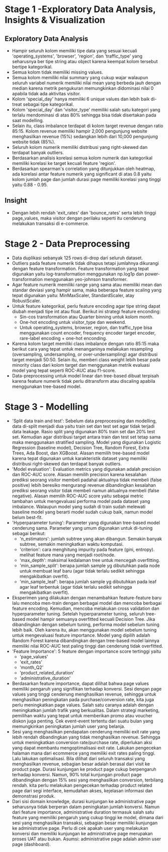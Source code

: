 # Stage 1 -Exploratory Data Analysis, Insights & Visualization

## Exploratory Data Analysis
- Hampir seluruh kolom memiliki tipe data yang sesuai kecuali 'operating_systems', 'browser', 'region', dan 'traffic_type' yang seharusnya ber tipe string atau object karena keempat kolom tersebut bertipe kategorikal.
- Semua kolom tidak memiliki missing values.
- Semua kolom memiliki nilai summary yang cukup wajar walaupun seluruh variabel numerik memiliki nilai mean yang berbeda jauh dengan median karena metrik pengukuran memungkinkan didominasi nilai 0 apabila tidak ada aktivitas visitor.
- Kolom 'special_day' hanya memiliki 6 unique values dan lebih baik di-treat sebagai tipe kategorikal.
- Kolom 'special_day' dan 'visitor_type' memiliki salah satu kategori yang terlalu mendominasi di atas 80% sehingga bisa tidak disertakan pada saat modelling.
- Selain itu, class imbalance terdapat di kolom target revenue dengan ratio 85:15. Kolom revenue memiliki hampir 2,000 pengunjung website menghasilkan revenue (15%) sedangkan lebih dari 10,000 pengunjung website tidak (85%).
- Seluruh kolom numerik memiliki distribusi yang right-skewed dan terdapat banyak outliers.
- Berdasarkan analisis korelasi semua kolom numerik dan kategorikal memiliki korelasi ke target kecuali feature 'region'.
- Berdasarkan spearman's correlation yang ditunjukkan oleh heatmap, ada korelasi antar feature numerik yang significant di atas 0.8 yaitu kolom jumlah page dan jumlah durasi page memiliki korelasi yang tinggi yaitu 0.88 - 0.95.

## Insight
- Dengan lebih rendah 'exit_rates' dan 'bounce_rates' serta lebih tinggi page_values, maka visitor dengan perilaku seperti itu cenderung melakukan transaksi di e-commerce.

# Stage 2 - Data Preprocessing

- Data duplikasi sebanyak 125 rows di-drop dari seluruh dataset.
- Outliers pada feature numerik tidak dihapus tetapi jumlahnya dikurangi dengan feature transformation. Feature transformation yang tepat digunakan yaitu log-transformation menggunakan np.log1p dan power-transformation menggunakan yeo-johnson transformer.
- Agar feature numerik memiliki range yang sama atau memiliki mean dan standar deviasi yang hampir sama, maka beberapa feature scaling yang tepat digunakan yaitu: MinMaxScaler, StandardScaler, atay RobustScaler.
- Untuk feature kategorikal, perlu feature encoding agar tipe string dapat diubah menjadi tipe int atau float. Berikut ini strategi feature enconding:
  * Sin-cos transformation atau Quarter binning untuk kolom month.
  * One-hot encoding untuk visitor_type dan weekend.
  * Untuk operating_systems, browser, region, dan traffic_type bisa menggunakan count encoder, frequency encoder target encoder, rare-label encoding + one-hot enconding.
- Karena kolom target memiliki class imbalance dengan ratio 85:15 maka berikut cara yang tepat untuk menanganinya melakukan resampling (oversampling, undersampling, or over-undersampling) agar distribusi target menjadi 50:50. Selain itu, memberi class weight lebih besar pada minority class dari kolom target dan menggunakan metrik evaluasi model yang tepat seperti ROC-AUC atau f1-score.
- Data-preprocessing untuk model linear dan tree-based dibuat terpisah karena feature numerik tidak perlu ditransform atau discaling apabila menggunakan tree-based model.

# Stage 3 - Modelling

- 'Split data train and test': Sebelum data preprocessing dan modelling, data di-split menjadi dua yaitu train set dan test set agar tidak terjadi data leakage. Rasio split yang digunakan 80% train set dan 20% test set. Kemudian agar distribusi target antara train dan test set tetap sama maka menggunakan stratified sampling. Model yang digunakan Logistic Regression (baseline model), Decision Tree, Random Forest, Extra Trees, Ada Boost, dan XGBoost. Alasan memilih tree-based model karena tepat digunakan untuk karakteristik dataset yang memiliki distribusi right-skewed dan terdapat banyak outliers.
- 'Model evaluation': Evaluation metrics yang digunakan adalah precision dan ROC-AUC score. Alasan memilih precision karena kesalahan prediksi seorang visitor membeli padahal aktualnya tidak membeli (false positive) lebih beresiko mengurangi revenue dibandingkan kesalahan prediksi seorang visitor tidak membeli namun aktualnya membeli (false negative). Alasan memilih ROC-AUC score yaitu sebagai metric tambahan untuk mengevaluasi performa model pada dataset yang imbalance. Walaupun model yang sudah di train sudah melewati baseline model yang berarti model sudah cukup baik, namun model belum best-fit.
- 'Hyperparameter tuning': Parameter yang digunakan tree-based model cenderung sama. Parameter yang umum digunakan untuk di-tuning sebagai berikut:
  * 'n_estimators': jumlah subtree yang akan dibangun. Semakin banyak subtree, semakin meningkatkan waktu komputasi.
  * 'criterion': cara menghitung impurity pada feature (gini, entropy). melihat feature mana yang menjadi root/node.
  * 'max_depth': maksimal kedalaman tree untuk mencegah overfitting.
  * 'min_sample_split': berapa jumlah sample yg dibutuhkan pada node untuk membuat leaf baru (agar tidak terlalu sedikit sehingga mengakibatkan overfit).
  * 'min_sample_leaf': berapa jumlah sample yg dibutuhkan pada leaf agar leaf terbentuk (agar tidak terlalu sedikit sehingga mengakibatkan overfit).
- Eksperimen yang dilakukan dengan menambahkan feature-feature baru lalu mencoba men-train dengan berbagai model dan mencoba berbagai feature encoding. Kemudian, mencoba melakukan cross validation dan hyperparameter tuning. Setelah hyperparameter tuning, seluruh tree-based model hampir semuanya overfitted kecuali Decision Tree. Jika dibandingkan dengan sebelum tuning, performa model sebelum tuning lebih baik. Oleh karena itu, akan menggunakan model sebelum tuning untuk mengevaluasi feature importance. Model yang dipilih adalah Random Forest karena dibandingkan dengan tree-based model lainnya memiliki nilai ROC-AUC test paling tinggi dan cenderung tidak overfitted.
- 'Feature Importance': 5 feature dengan importance score tertinggi yaitu
  * 'page_values'
  * 'exit_rates'
  * 'month_Q2'
  * 'product_related_duration'
  * 'administrative_duration'
- Berdasarkan feature importance, dapat dilihat bahwa page values memiliki pengaruh yang signifikan terhadap konversi. Sesi dengan page values yang tinggi cenderung menghasilkan revenue, sehingga untuk menghasilkan peningkatan pada purchase/conversion rate, kita juga perlu meningkatkan page values. Salah satu caranya adalah dengan meningkatkan jumlah trafik yang berkualitas. Dalam strategi marketing, pemilihan waktu yang tepat untuk memberikan promo atau voucher diskon juga penting. Cek event-event tertentu dari suatu bulan yang memungkinkan peningkatan jumlah user yang belanja.
- Sesi yang menghasilkan pendapatan cenderung memiliki exit rate yang lebih rendah dibandingkan yang tidak menghasilkan revenue. Sehingga untuk meningkatkan conversion rate/purchase rate, diperlukan aksi yang dapat membantu mengoptimalisasi exit rate. Lakukan pengecekan halaman mana dari ecommerce yang memiliki exit rates paling tinggi. Lalu lakukan optimalisasi. Bila dilihat dari seluruh transaksi yang menghasilkan revenue, sebagian besar adalah berasal dari visit ke product page. Durasi kunjungan ke product page cukup berpengaruh terhadap konversi. Namun, 90% total kunjungan product page dibandingkan dengan 15% sesi yang menghasilkan conversion, terbilang rendah. kita perlu melakukan pengecekan terhadap product related page dari segi interface, kemudahan akses, kejelasan informasi dan demonstrasi produk.
- Dari sisi domain knowledge, durasi kunjungan ke administrative page seharusnya tidak berperan dalam peningkatan jumlah konversi. Namun dari feature importance, administrative duration termasuk salah satu feature yang memiliki pengaruh yang cukup tinggi ke model, dimana dari sesi yang menghasilkan transaksi, sebagian besar memiliki kunjungan ke administrative page. Perlu di cek apakah user yang melakukan konversi dan memiliki kunjungan ke administrative page merupakan proses UAT atau bukan. Asumsi: administrative page adalah admin user page (dashboard).
